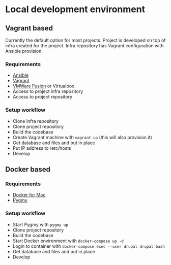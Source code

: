 # Local development environment

## Vagrant based

Currently the default option for most projects. Project is developed on top of infra created for the project. Infra repository has Vagrant configuration with Ansible provision.

### Requirements

- [Ansible](ansible.md)
- [Vagrant](vagrant.md)
- [VMWare Fusion](vmware_fusion.md) or Virtualbox
- Access to project infra repository
- Access to project repository

### Setup workflow

- Clone infra repository
- Clone project repository
- Build the codebase
- Create Vagrant machine with `vagrant up` (this will also provision it)
- Get database and files and put in place
- Put IP address to /etc/hosts
- Develop

## Docker based



### Requirements

- [Docker for Mac](docker_for_mac.md)
- [Pygmy](pygmy.md)

### Setup workflow

- Start Pygmy with `pygmy up`
- Clone project repository
- Build the codebase
- Start Docker environment with `docker-compose up -d`
- Login to container with `docker-compose exec --user drupal drupal bash`
- Get database and files and put in place
- Develop
